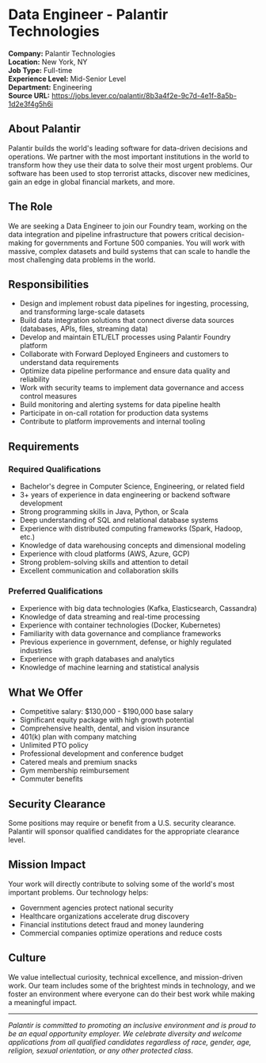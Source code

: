 # Data Engineer - Palantir Technologies

**Company:** Palantir Technologies  
**Location:** New York, NY  
**Job Type:** Full-time  
**Experience Level:** Mid-Senior Level  
**Department:** Engineering  
**Source URL:** https://jobs.lever.co/palantir/8b3a4f2e-9c7d-4e1f-8a5b-1d2e3f4g5h6i

## About Palantir

Palantir builds the world's leading software for data-driven decisions and operations. We partner with the most important institutions in the world to transform how they use their data to solve their most urgent problems. Our software has been used to stop terrorist attacks, discover new medicines, gain an edge in global financial markets, and more.

## The Role

We are seeking a Data Engineer to join our Foundry team, working on the data integration and pipeline infrastructure that powers critical decision-making for governments and Fortune 500 companies. You will work with massive, complex datasets and build systems that can scale to handle the most challenging data problems in the world.

## Responsibilities

- Design and implement robust data pipelines for ingesting, processing, and transforming large-scale datasets
- Build data integration solutions that connect diverse data sources (databases, APIs, files, streaming data)
- Develop and maintain ETL/ELT processes using Palantir Foundry platform
- Collaborate with Forward Deployed Engineers and customers to understand data requirements
- Optimize data pipeline performance and ensure data quality and reliability
- Work with security teams to implement data governance and access control measures
- Build monitoring and alerting systems for data pipeline health
- Participate in on-call rotation for production data systems
- Contribute to platform improvements and internal tooling

## Requirements

### Required Qualifications
- Bachelor's degree in Computer Science, Engineering, or related field
- 3+ years of experience in data engineering or backend software development
- Strong programming skills in Java, Python, or Scala
- Deep understanding of SQL and relational database systems
- Experience with distributed computing frameworks (Spark, Hadoop, etc.)
- Knowledge of data warehousing concepts and dimensional modeling
- Experience with cloud platforms (AWS, Azure, GCP)
- Strong problem-solving skills and attention to detail
- Excellent communication and collaboration skills

### Preferred Qualifications
- Experience with big data technologies (Kafka, Elasticsearch, Cassandra)
- Knowledge of data streaming and real-time processing
- Experience with container technologies (Docker, Kubernetes)
- Familiarity with data governance and compliance frameworks
- Previous experience in government, defense, or highly regulated industries
- Experience with graph databases and analytics
- Knowledge of machine learning and statistical analysis

## What We Offer

- Competitive salary: $130,000 - $190,000 base salary
- Significant equity package with high growth potential
- Comprehensive health, dental, and vision insurance
- 401(k) plan with company matching
- Unlimited PTO policy
- Professional development and conference budget
- Catered meals and premium snacks
- Gym membership reimbursement
- Commuter benefits

## Security Clearance

Some positions may require or benefit from a U.S. security clearance. Palantir will sponsor qualified candidates for the appropriate clearance level.

## Mission Impact

Your work will directly contribute to solving some of the world's most important problems. Our technology helps:
- Government agencies protect national security
- Healthcare organizations accelerate drug discovery
- Financial institutions detect fraud and money laundering
- Commercial companies optimize operations and reduce costs

## Culture

We value intellectual curiosity, technical excellence, and mission-driven work. Our team includes some of the brightest minds in technology, and we foster an environment where everyone can do their best work while making a meaningful impact.

---

*Palantir is committed to promoting an inclusive environment and is proud to be an equal opportunity employer. We celebrate diversity and welcome applications from all qualified candidates regardless of race, gender, age, religion, sexual orientation, or any other protected class.*